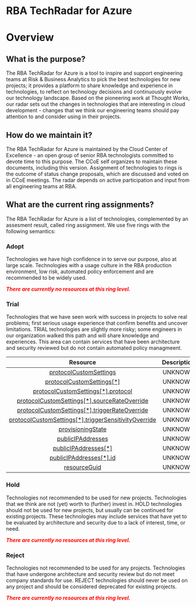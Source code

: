 
RBA TechRadar for Azure
=======================

# Overview

## What is the purpose?


The RBA TechRadar for Azure is a tool to inspire and support engineering teams at Risk & Business Analytics to pick the best technologies for new projects; it provides a platform to share knowledge and experience in technologies, to reflect on technology decisions and continuously evolve our technology landscape.  Based on the pioneering work at Thought Works, our radar sets out the changes in technologies that are interesting in cloud development - changes that we think our engineering teams should pay attention to and consider using in their projects.
## How do we maintain it?


The RBA TechRadar for Azure is maintained by the Cloud Center of Excellence - an open group of senior RBA technologists committed to devote time to this purpose.  The CCoE self organizes to maintain these documents, including this version.  Assignment of technologies to rings is the outcome of status change proposals, which are discussed and voted on in CCoE meetings.  The radar depends on active participation and input from all engineering teams at RBA.
## What are the current ring assignments?


The RBA TechRadar for Azure is a list of technologies, complemented by an assesment result, called ring assignment.  We use five rings with the following semantics:
### Adopt


Technologies we have high confidence in to serve our purpose, also at large scale.  Technologies with a usage culture in the RBA production environment, low risk, automated policy enforcement and are recommended to be widely used.  
  
***<font color="red"> There are currently no resources at this ring level. </font>***
### Trial


Technologies that we have seen work with success in projects to solve real problems;  first serious usage experience that confirm benefits and uncover limitations.  TRIAL technologies are slightly more risky; some engineers in our organization walked this path and will share knowledge and experiences.  This area can contain services that have been architecture and security reviewed but do not contain automated policy managmeent.  

|Resource|Description|Path|Status|
| :---: | :---: | :---: | :---: |
|[protocolCustomSettings](https://github.com/openrba/python-azure-techradar/tree/master/Microsoft.Network/ddosCustomPolicies/protocolCustomSettings)|UNKNOWN|Microsoft.Network/ddosCustomPolicies/protocolCustomSettings|TRIAL|
|[protocolCustomSettings[*]](https://github.com/openrba/python-azure-techradar/tree/master/Microsoft.Network/ddosCustomPolicies/protocolCustomSettings[*])|UNKNOWN|Microsoft.Network/ddosCustomPolicies/protocolCustomSettings[*]|TRIAL|
|[protocolCustomSettings[*].protocol](https://github.com/openrba/python-azure-techradar/tree/master/Microsoft.Network/ddosCustomPolicies/protocolCustomSettings[*].protocol)|UNKNOWN|Microsoft.Network/ddosCustomPolicies/protocolCustomSettings[*].protocol|TRIAL|
|[protocolCustomSettings[*].sourceRateOverride](https://github.com/openrba/python-azure-techradar/tree/master/Microsoft.Network/ddosCustomPolicies/protocolCustomSettings[*].sourceRateOverride)|UNKNOWN|Microsoft.Network/ddosCustomPolicies/protocolCustomSettings[*].sourceRateOverride|TRIAL|
|[protocolCustomSettings[*].triggerRateOverride](https://github.com/openrba/python-azure-techradar/tree/master/Microsoft.Network/ddosCustomPolicies/protocolCustomSettings[*].triggerRateOverride)|UNKNOWN|Microsoft.Network/ddosCustomPolicies/protocolCustomSettings[*].triggerRateOverride|TRIAL|
|[protocolCustomSettings[*].triggerSensitivityOverride](https://github.com/openrba/python-azure-techradar/tree/master/Microsoft.Network/ddosCustomPolicies/protocolCustomSettings[*].triggerSensitivityOverride)|UNKNOWN|Microsoft.Network/ddosCustomPolicies/protocolCustomSettings[*].triggerSensitivityOverride|TRIAL|
|[provisioningState](https://github.com/openrba/python-azure-techradar/tree/master/Microsoft.Network/ddosCustomPolicies/provisioningState)|UNKNOWN|Microsoft.Network/ddosCustomPolicies/provisioningState|TRIAL|
|[publicIPAddresses](https://github.com/openrba/python-azure-techradar/tree/master/Microsoft.Network/ddosCustomPolicies/publicIPAddresses)|UNKNOWN|Microsoft.Network/ddosCustomPolicies/publicIPAddresses|TRIAL|
|[publicIPAddresses[*]](https://github.com/openrba/python-azure-techradar/tree/master/Microsoft.Network/ddosCustomPolicies/publicIPAddresses[*])|UNKNOWN|Microsoft.Network/ddosCustomPolicies/publicIPAddresses[*]|TRIAL|
|[publicIPAddresses[*].id](https://github.com/openrba/python-azure-techradar/tree/master/Microsoft.Network/ddosCustomPolicies/publicIPAddresses[*].id)|UNKNOWN|Microsoft.Network/ddosCustomPolicies/publicIPAddresses[*].id|TRIAL|
|[resourceGuid](https://github.com/openrba/python-azure-techradar/tree/master/Microsoft.Network/ddosCustomPolicies/resourceGuid)|UNKNOWN|Microsoft.Network/ddosCustomPolicies/resourceGuid|TRIAL|

### Hold


Technologies not recommended to be used for new projects. Technologies that we think are not (yet) worth to (further) invest in.  HOLD technologies should not be used for new projects, but usually can be continued for existing projects.  These technologies may include services that have yet to be evaluated by architecture and security due to a lack of interest, time, or need.  
  
***<font color="red"> There are currently no resources at this ring level. </font>***
### Reject


Technologies not recommended to be used for any projects. Technologies that have undergone architecture and security review but do not meet company standards for use.  REJECT technologies should never be used on any project and should be considered deprecated for existing projects.  
  
***<font color="red"> There are currently no resources at this ring level. </font>***